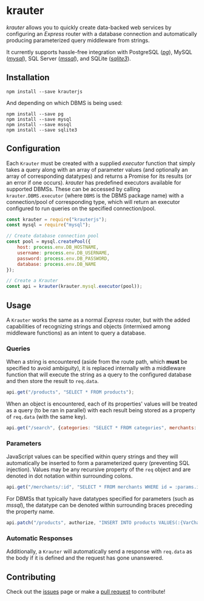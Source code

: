 # krauter
*krauter* allows you to quickly create data-backed web services by configuring an *Express* router with a database connection and automatically producing parameterized query middleware from strings.

It currently supports hassle-free integration with PostgreSQL ([*pg*](github.com/brianc/node-postgres)), MySQL ([*mysql*](github.com/mysqljs/mysql)), SQL Server ([*mssql*](github.com/tediousjs/node-mssql)), and SQLite ([*sqlite3*](github.com/mapbox/node-sqlite3)).

## Installation

```shell
npm install --save krauterjs
```

And depending on which DBMS is being used: 

```shell
npm install --save pg
npm install --save mysql
npm install --save mssql
npm install --save sqlite3
```

## Configuration

Each `Krauter` must be created with a supplied *executor* function that simply takes a query along with an array of parameter values (and optionally an array of corresponding datatypes) and returns a Promise for its results (or an error if one occurs). *krauter* has predefined executors available for supported DBMSs. These can be accessed by calling `krauter.DBMS.executor` (where `DBMS` is the DBMS package name) with a connection/pool of corresponding type, which will return an executor configured to run queries on the specified connection/pool.

```javascript
const krauter = require("krauterjs");
const mysql = require("mysql");

// Create database connection pool
const pool = mysql.createPool({
	host: process.env.DB_HOSTNAME,
	username: process.env.DB_USERNAME,
	password: process.env.DB_PASSWORD,
	database: process.env.DB_NAME
});

// Create a Krauter
const api = krauter(krauter.mysql.executor(pool));
```

## Usage

A `Krauter` works the same as a normal *Express* router, but with the added capabilities of recognizing strings and objects (intermixed among middleware functions) as an intent to query a database. 

### Queries

When a string is encountered (aside from the route path, which **must** be specified to avoid ambiguity), it is replaced internally with a middleware function that will execute the string as a query to the configured database and then store the result to `req.data`. 

```javascript
api.get("/products", "SELECT * FROM products");
```

When an object is encountered, each of its properties' values will be treated as a query (to be ran in parallel) with each result being stored as a property of `req.data` (with the same key). 

```javascript
api.get("/search", {categories: "SELECT * FROM categories", merchants: "SELECT * FROM merchants"});
```

### Parameters

JavaScript values can be specified within query strings and they will automatically be inserted to form a parameterized query (preventing SQL injection). Values may be any recursive property of the `req` object and are denoted in dot notation within surrounding colons.

```javascript
api.get("/merchants/:id", "SELECT * FROM merchants WHERE id = :params.id:");
```

For DBMSs that typically have datatypes specified for parameters (such as *mssql*), the datatype can be denoted within surrounding braces preceding the property name. 

```javascript
api.patch("/products", authorize, "INSERT INTO products VALUES(:{VarChar(45)}body.name:, :{Int}body.merchant:)"); 
```

### Automatic Responses

Additionally, a `Krauter` will automatically send a response with `req.data` as the body if it is defined and the request has gone unanswered.

## Contributing
Check out the [issues](https://github.com/brandon-d-mckay/krauter/issues) page or make a [pull request](https://github.com/brandon-d-mckay/krauter/pulls) to contribute!
